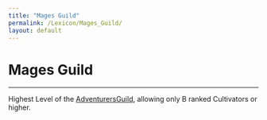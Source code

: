 ```yaml
---
title: "Mages Guild"
permalink: /Lexicon/Mages_Guild/
layout: default
---
```

# Mages Guild
---
Highest Level of the [AdventurersGuild](_Characters/DivineDungeon/AdventurersGuild.md), allowing only B ranked Cultivators or higher.